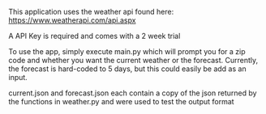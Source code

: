 This application uses the weather api found here: https://www.weatherapi.com/api.aspx

A API Key is required and comes with a 2 week trial

To use the app, simply execute main.py which will prompt you for a zip code and whether you want the current weather or the forecast.  Currently, the forecast is hard-coded to 5 days, but this could easily be add as an input.

current.json and forecast.json each contain a copy of the json returned by the functions in weather.py and were used to test the output format



